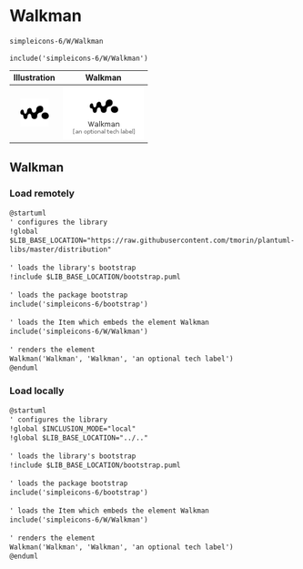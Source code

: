 # Walkman


```text
simpleicons-6/W/Walkman
```

```text
include('simpleicons-6/W/Walkman')
```



| Illustration | Walkman |
| :---: | :---: |
| ![illustration for Illustration](../../simpleicons-6/W/Walkman.png) | ![illustration for Walkman](../../simpleicons-6/W/Walkman.Local.png) |




## Walkman

### Load remotely
```plantuml
@startuml
' configures the library
!global $LIB_BASE_LOCATION="https://raw.githubusercontent.com/tmorin/plantuml-libs/master/distribution"

' loads the library's bootstrap
!include $LIB_BASE_LOCATION/bootstrap.puml

' loads the package bootstrap
include('simpleicons-6/bootstrap')

' loads the Item which embeds the element Walkman
include('simpleicons-6/W/Walkman')

' renders the element
Walkman('Walkman', 'Walkman', 'an optional tech label')
@enduml
```

### Load locally
```plantuml
@startuml
' configures the library
!global $INCLUSION_MODE="local"
!global $LIB_BASE_LOCATION="../.."

' loads the library's bootstrap
!include $LIB_BASE_LOCATION/bootstrap.puml

' loads the package bootstrap
include('simpleicons-6/bootstrap')

' loads the Item which embeds the element Walkman
include('simpleicons-6/W/Walkman')

' renders the element
Walkman('Walkman', 'Walkman', 'an optional tech label')
@enduml
```

